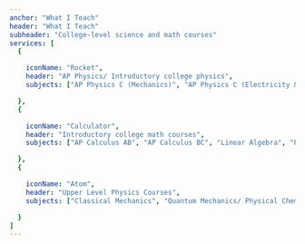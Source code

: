 ```yaml
---
anchor: "What I Teach"
header: "What I Teach"
subheader: "College-level science and math courses"
services: [
  {

    iconName: "Rocket",
    header: "AP Physics/ Introductory college physics",
    subjects: ["AP Physics C (Mechanics)", "AP Physics C (Electricity & Magnetism)"]

  }, 
  {

    iconName: "Calculator",
    header: "Introductory college math courses",
    subjects: ["AP Calculus AB", "AP Calculus BC", "Linear Algebra", "Probability and Statistics"]

  }, 
  {

    iconName: "Atom",
    header: "Upper Level Physics Courses",
    subjects: ["Classical Mechanics", "Quantum Mechanics/ Physical Chemistry", "Thermodynamics and Statistical Mechanics"]

  }
]
---
```

